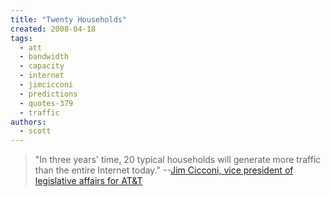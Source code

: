 ```yaml
---
title: "Twenty Households"
created: 2008-04-18
tags: 
  - att
  - bandwidth
  - capacity
  - internet
  - jimcicconi
  - predictions
  - quotes-379
  - traffic
authors: 
  - scott
---
```


> "In three years' time, 20 typical households will generate more traffic than the entire Internet today." \--[Jim Cicconi, vice president of legislative affairs for AT&T](http://www.news.com/2100-1034_3-6237715.html)
